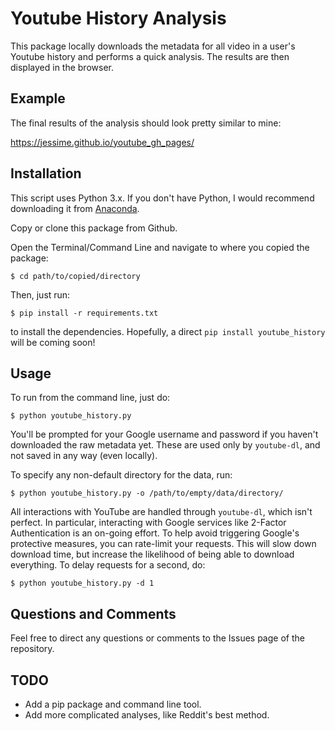 # Youtube History Analysis

This package locally downloads the metadata for all video in a user's Youtube history and performs a quick analysis. The results are then displayed in the browser.

## Example

The final results of the analysis should look pretty similar to mine:

https://jessime.github.io/youtube_gh_pages/

## Installation
This script uses Python 3.x. If you don't have Python, I would recommend downloading it from [Anaconda](https://www.continuum.io/downloads).

Copy or clone this package from Github.

Open the Terminal/Command Line and navigate to where you copied the package:

    $ cd path/to/copied/directory

Then, just run:

    $ pip install -r requirements.txt

to install the dependencies.
Hopefully, a direct `pip install youtube_history` will be coming soon!

## Usage

To run from the command line, just do:

    $ python youtube_history.py

You'll be prompted for your Google username and password if you haven't downloaded the raw metadata yet.
These are used only by `youtube-dl`, and not saved in any way (even locally).

To specify any non-default directory for the data, run:

    $ python youtube_history.py -o /path/to/empty/data/directory/

All interactions with YouTube are handled through `youtube-dl`, which isn't perfect.
In particular, interacting with Google services like 2-Factor Authentication is an on-going effort.
To help avoid triggering Google's protective measures, you can rate-limit your requests.
This will slow down download time, but increase the likelihood of being able to download everything.
To delay requests for a second, do:

    $ python youtube_history.py -d 1

## Questions and Comments

Feel free to direct any questions or comments to the Issues page of the repository.

## TODO

* Add a pip package and command line tool.
* Add more complicated analyses, like Reddit's best method.
